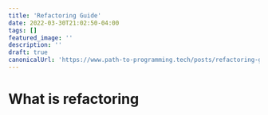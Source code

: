 ```yaml
---
title: 'Refactoring Guide'
date: 2022-03-30T21:02:50-04:00
tags: []
featured_image: ''
description: ''
draft: true
canonicalUrl: 'https://www.path-to-programming.tech/posts/refactoring-guide/'
---
```


# What is refactoring

##

##
